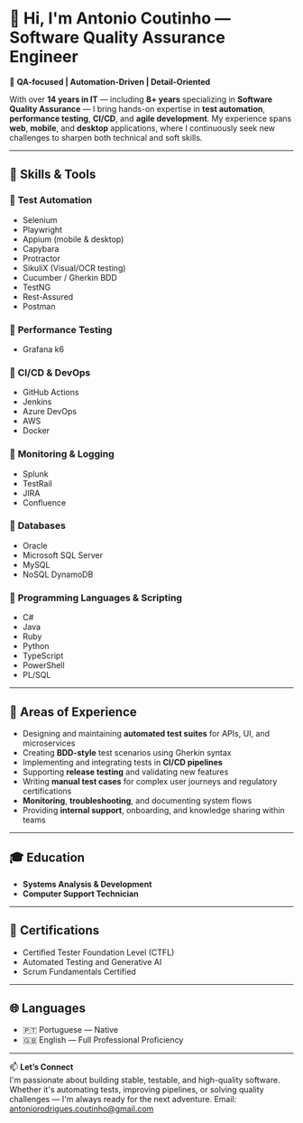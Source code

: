 # 👋 Hi, I'm Antonio Coutinho — Software Quality Assurance Engineer

🧪 **QA-focused | Automation-Driven | Detail-Oriented**

With over **14 years in IT** — including **8+ years** specializing in **Software Quality Assurance** — I bring hands-on expertise in **test automation**, **performance testing**, **CI/CD**, and **agile development**. My experience spans **web**, **mobile**, and **desktop** applications, where I continuously seek new challenges to sharpen both technical and soft skills.

---

## 🧰 Skills & Tools

### 🔹 **Test Automation**
- Selenium
- Playwright
- Appium (mobile & desktop)
- Capybara
- Protractor
- SikuliX (Visual/OCR testing)
- Cucumber / Gherkin BDD
- TestNG
- Rest-Assured
- Postman

### 🔹 **Performance Testing**
- Grafana k6

### 🔹 **CI/CD & DevOps**
- GitHub Actions
- Jenkins
- Azure DevOps
- AWS
- Docker

### 🔹 **Monitoring & Logging**
- Splunk
- TestRail
- JIRA
- Confluence

### 🔹 **Databases**
- Oracle
- Microsoft SQL Server
- MySQL
- NoSQL DynamoDB

### 🔹 **Programming Languages & Scripting**
- C#
- Java
- Ruby
- Python
- TypeScript
- PowerShell
- PL/SQL

---

## 🚀 Areas of Experience

- Designing and maintaining **automated test suites** for APIs, UI, and microservices  
- Creating **BDD-style** test scenarios using Gherkin syntax  
- Implementing and integrating tests in **CI/CD pipelines**  
- Supporting **release testing** and validating new features  
- Writing **manual test cases** for complex user journeys and regulatory certifications  
- **Monitoring**, **troubleshooting**, and documenting system flows  
- Providing **internal support**, onboarding, and knowledge sharing within teams  

---

## 🎓 Education

- **Systems Analysis & Development**  
- **Computer Support Technician**

---

## 🏅 Certifications

- Certified Tester Foundation Level (CTFL)
- Automated Testing and Generative AI 
- Scrum Fundamentals Certified  

---

## 🌐 Languages

- 🇵🇹 Portuguese — Native  
- 🇬🇧 English — Full Professional Proficiency

---

📫 **Let’s Connect**  
I'm passionate about building stable, testable, and high-quality software. Whether it's automating tests, improving pipelines, or solving quality challenges — I'm always ready for the next adventure.
Email: antoniorodrigues.coutinho@gmail.com
